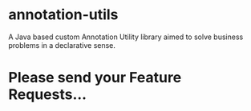 # annotation-utils
A Java based custom Annotation Utility library aimed to solve business problems in a declarative sense.

# Please send your Feature Requests...

